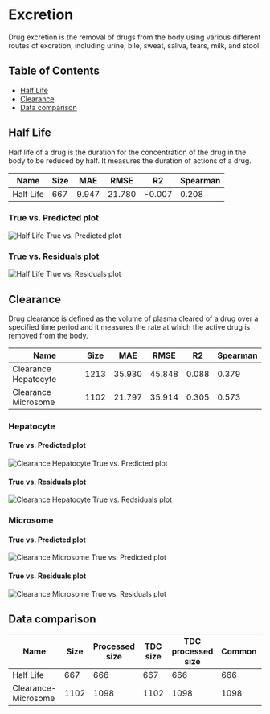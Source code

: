 # Excretion

Drug excretion is the removal of drugs from the body using various different routes of excretion, including urine, bile, sweat, saliva, tears, milk, and stool.

## Table of Contents

- [Half Life](#half-life)
- [Clearance](#clearance)
- [Data comparison](#data-comparison)

## Half Life

Half life of a drug is the duration for the concentration of the drug in the body to be reduced by half. It measures the duration of actions of a drug.

| Name | Size | MAE | RMSE | R2 | Spearman |
|-|-|-|-|-|-|
| Half Life | 667 | 9.947 | 21.780 | -0.007 | 0.208 |

### True vs. Predicted plot

![Half Life True vs. Predicted plot](../images/half_life_obach_true_vs_pred.png)

### True vs. Residuals plot

![Half Life True vs. Residuals plot](../images/half_life_obach_residuals.png)

## Clearance

Drug clearance is defined as the volume of plasma cleared of a drug over a specified time period and it measures the rate at which the active drug is removed from the body.

| Name | Size | MAE | RMSE | R2 | Spearman |
|-|-|-|-|-|-|
| Clearance Hepatocyte | 1213 | 35.930 | 45.848 | 0.088 | 0.379 |
| Clearance Microsome | 1102 | 21.797 | 35.914 | 0.305 | 0.573 |

### Hepatocyte

#### True vs. Predicted plot

![Clearance Hepatocyte True vs. Predicted plot](../images/clearance_hepatocyte_az_true_vs_pred.png)

#### True vs. Residuals plot

![Clearance Hepatocyte True vs. Redsiduals plot](../images/clearance_hepatocyte_az_residuals.png)

### Microsome

#### True vs. Predicted plot

![Clearance Microsome True vs. Predicted plot](../images/clearance_microsome_az_true_vs_pred.png)

#### True vs. Residuals plot

![Clearance Microsome True vs. Residuals plot](../images/clearance_microsome_az_residuals.png)

## Data comparison

Name | Size | Processed size | TDC size | TDC processed size | Common | Resulting |
|-|-|-|-|-|-|-|
| Half Life | 667 | 666 | 667 |666 | 666 | 667 |
| Clearance-Microsome | 1102 | 1098 | 1102 | 1098 | 1098 | 1098 |
